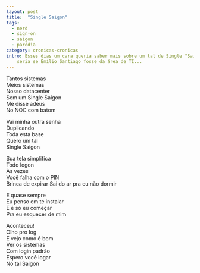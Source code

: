 ```yaml
---
layout: post
title:  "Single Saigon"
tags:
  - nerd
  - sign-on
  - saigon
  - paródia
category: cronicas-cronicas
intro: Esses dias um cara queria saber mais sobre um tal de Single "Saigon". Comecei então a imaginar como
    seria se Emílio Santiago fosse da área de TI...
---
```


Tantos sistemas  
Meios sistemas  
Nosso datacenter  
Sem um Single Saigon  
Me disse adeus  
No NOC com batom  

Vai minha outra senha  
Duplicando  
Toda esta base  
Quero um tal  
Single Saigon  

Sua tela simplifica  
Todo logon  
Às vezes  
Você falha com o PIN  
Brinca de expirar
Sai do ar pra eu não dormir  

E quase sempre  
Eu penso em te instalar  
E é só eu começar  
Pra eu esquecer de mim  

Aconteceu!  
Olho pro log  
E vejo como é bom  
Ver os sistemas  
Com login padrão  
Espero você logar  
No tal Saigon  
